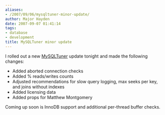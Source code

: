 ```yaml
---
aliases:
- /2007/09/06/mysqltuner-minor-update/
author: Major Hayden
date: 2007-09-07 01:41:14
tags:
- database
- development
title: MySQLTuner minor update
---
```


I rolled out a new [MySQLTuner][1] update tonight and made the following changes:

  * Added aborted connection checks
  * Added % reads/writes counts
  * Adjusted recommendations for slow query logging, max seeks per key, and joins without indexes
  * Added licensing data
  * Added props for Matthew Montgomery

Coming up soon is InnoDB support and additional per-thread buffer checks.

 [1]: http://rackerhacker.com/mysqltuner/